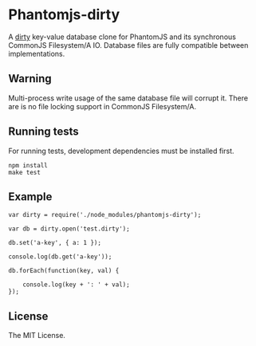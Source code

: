# Phantomjs-dirty

A [dirty](https://github.com/felixge/node-dirty) key-value database clone for PhantomJS and
its synchronous CommonJS Filesystem/A IO. Database files are fully compatible between implementations.

## Warning

Multi-process write usage of the same database file will corrupt it. There are is no file locking
support in CommonJS Filesystem/A.

## Running tests

For running tests, development dependencies must be installed first.

    npm install
    make test

## Example

    var dirty = require('./node_modules/phantomjs-dirty');

    var db = dirty.open('test.dirty');

    db.set('a-key', { a: 1 });

    console.log(db.get('a-key'));

    db.forEach(function(key, val) {

        console.log(key + ': ' + val);
    });

## License

The MIT License.
